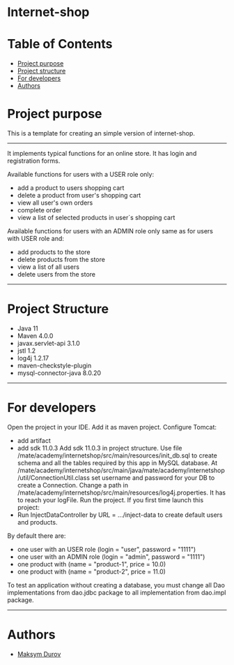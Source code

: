 # Internet-shop
# Table of Contents
* [Project purpose](#purpose)
* [Project structure](#structure)
* [For developers](#for-developers)
* [Authors](#authors)
# <a name="purpose">Project purpose</a>

This is a template for creating an simple version of internet-shop.
<hr>

It implements typical functions for an online store. 
It has login and registration forms.

Available functions for users with a USER role only: 
* add a product to users shopping cart
* delete a product from user's shopping cart
* view all user's own orders
* complete order
* view a list of selected products in user`s shopping cart

Available functions for users with an ADMIN role only same as for users with USER role and:
* add products to the store
* delete products from the store
* view a list of all users
* delete users from the store
<hr>

# <a name="structure">Project Structure</a>
* Java 11
* Maven 4.0.0
* javax.servlet-api 3.1.0
* jstl 1.2
* log4j 1.2.17
* maven-checkstyle-plugin
* mysql-connector-java 8.0.20
<hr>

# <a name="for-developers">For developers</a>
Open the project in your IDE.
Add it as maven project.
Configure Tomcat:
* add artifact
* add sdk 11.0.3
Add sdk 11.0.3 in project struсture.
Use file /mate/academy/internetshop/src/main/resources/init_db.sql to create schema and all the tables required by this app in MySQL database.
At /mate/academy/internetshop/src/main/java/mate/academy/internetshop/util/ConnectionUtil.class set username and password for your DB to create a Connection.
Change a path in /mate/academy/internetshop/src/main/resources/log4j.properties. It has to reach your logFile.
Run the project.
If you first time launch this project: 
 * Run InjectDataController by URL = .../inject-data to create default users and products.

By default there are: 
 * one user with an USER role (login = "user", password = "1111") 
 * one user with an ADMIN role (login = "admin", password = "1111")
 * one product with (name = "product-1", price = 10.0) 
 * one product with (name = "product-2", price = 11.0) 
 
 To test an application without creating a database, you must change all Dao implementations from dao.jdbc package to 
 all implementation from dao.impl package.
 <hr>

# <a name="authors">Authors</a>
* [Maksym Durov](https://github.com/maks45)
